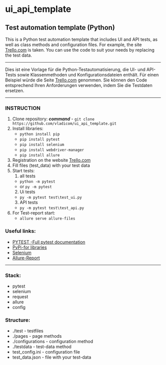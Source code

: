 # ui_api_template

## Test automation template (Python)

This is a Python test automation template that includes UI and API tests, as well as class methods and configuration files. For example, the site [Trello.com](https://trello.com/) is taken. You can use the code to suit your needs by replacing the test data.

---

Dies ist eine Vorlage für die Python-Testautomatisierung, die UI- und API-Tests sowie Klassenmethoden und Konfigurationsdateien enthält. Für einen Beispiel würde die Seite [Trello.com](https://trello.com/) genommen. Sie können den Code entsprechend Ihren Anforderungen verwenden, indem Sie die Testdaten ersetzen.

---

### INSTRUCTION
1. Clone repository: 
***command*** - `git clone https://github.com/vladicom/ui_api_template.git`
2. Install libraries:
   - ``python install pip``
   - ``pip install pytest``
   - ``pip install selenium``
   - ``pip install webdriver-manager``
   - ``pip install allure``
3. Registration on the website [Trello.com](https://trello.com/)
4. Fill files (test_data) with your test data
5. Start tests:
   1. all tests
    - ``python -m pytest``
    - or ``py -m pytest``
   2. Ui tests
   - ``py -m pytest test\test_ui.py``
   3. API tests
    - ``py -m pytest test\test_api.py``
6. For Test-report start:
   - ``allure serve allure-files``
  
### Useful links:
- [PYTEST -Full pytest documentation](https://docs.pytest.org/en/stable/contents.html)
- [PyPi-for libraries](https://pypi.org)
- [Selenium](https://www.selenium.dev/documentation/)
- [Allure-Report](https://allurereport.org/)

---

### Stack:
- pytest
- selenium
- request
- allure
- config

### Structure:
- ./test - testfiles
- ./pages - page methods
- ./configurations - configuration method
- ./testdata - test-data method
- test_config.ini - configuration file
- test_data.json - file with your test-data

